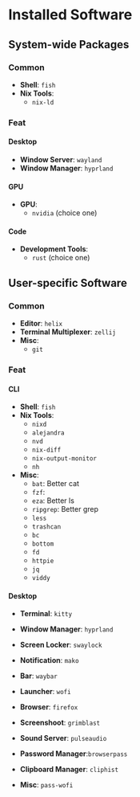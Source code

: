 # Installed Software

## System-wide Packages

### Common

- **Shell**: `fish`
- **Nix Tools**:
  - `nix-ld`

### Feat

#### Desktop

- **Window Server**: `wayland`
- **Window Manager**: `hyprland`

#### GPU

- **GPU**:
  - `nvidia` (choice one)

#### Code

- **Development Tools**:
  - `rust` (choice one)

## User-specific Software

### Common

<!--- **Editor**: `neovim`-->

- **Editor**: `helix`
- **Terminal Multiplexer**: `zellij`
- **Misc**:
  - `git`

### Feat

#### CLI

- **Shell**: `fish`
- **Nix Tools**:
  - `nixd`
  - `alejandra`
  - `nvd`
  - `nix-diff`
  - `nix-output-monitor`
  - `nh`
- **Misc**:
  - `bat`: Better cat
  - `fzf`: 
  - `eza`: Better ls
  - `ripgrep`: Better grep
  - `less`
  - `trashcan`
  - `bc`
  - `bottom`
  - `fd`
  - `httpie`
  - `jq`
  - `viddy`

#### Desktop

- **Terminal**: `kitty`
- **Window Manager**: `hyprland`
- **Screen Locker**: `swaylock`
- **Notification**: `mako`
- **Bar**: `waybar`
- **Launcher**: `wofi`
- **Browser**: `firefox`

- **Screenshoot**: `grimblast`
- **Sound Server**: `pulseaudio`
- **Password Manager**:`browserpass`
- **Clipboard Manager**: `cliphist`
- **Misc**:
  `pass-wofi`
